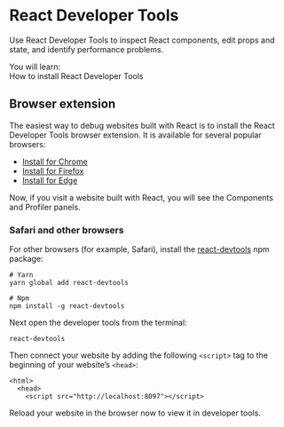 # React Developer Tools
Use React Developer Tools to inspect React components, edit props and state, and identify performance problems.

You will learn:\
How to install React Developer Tools

## Browser extension
The easiest way to debug websites built with React is to install the React Developer Tools browser extension. It is available for several popular browsers:
- [Install for Chrome](https://chromewebstore.google.com/detail/react-developer-tools/fmkadmapgofadopljbjfkapdkoienihi?hl=en)
- [Install for Firefox](https://addons.mozilla.org/en-US/firefox/addon/react-devtools/)
- [Install for Edge](https://microsoftedge.microsoft.com/addons/detail/react-developer-tools/gpphkfbcpidddadnkolkpfckpihlkkil)

Now, if you visit a website built with React, you will see the Components and Profiler panels.

### Safari and other browsers
For other browsers (for example, Safari), install the [react-devtools](https://www.npmjs.com/package/react-devtools) npm package:
```
# Yarn
yarn global add react-devtools

# Npm
npm install -g react-devtools
```
Next open the developer tools from the terminal:
```
react-devtools
```
Then connect your website by adding the following `<script>` tag to the beginning of your website’s `<head>`:
```
<html>
  <head>
    <script src="http://localhost:8097"></script>
```
Reload your website in the browser now to view it in developer tools.
